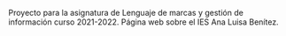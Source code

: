 Proyecto para la asignatura de Lenguaje de marcas y gestión de información curso 2021-2022.
Página web sobre el IES Ana Luisa Benítez.
